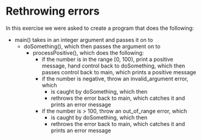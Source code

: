 # Rethrowing errors

In this exercise we were asked to create a program that does the following:

- main() takes in an integer argument and passes it on to
    - doSomething(), which then passes the argument on to
        - processPositive(), which does the following:
            - if the number is in the range [0, 100), print a positive message, hand control back to doSomething, which then passes control back to main, which prints a positive message
            - if the number is negative, throw an invalid_argument error, which
                - is caught by doSomething, which then
                - rethrows the error back to main, which catches it and prints an error message
            - if the number is > 100, throw an out_of_range error, which 
                - is caught by doSomething, which then
                - rethrows the error back to main, which catches it and prints an error message